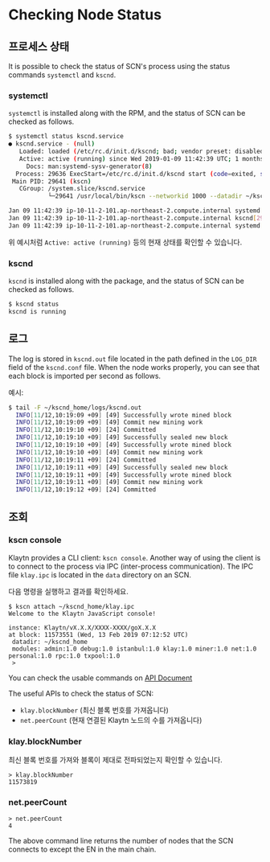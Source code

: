 # Checking Node Status <a id="checking-node-status"></a>

## 프로세스 상태 <a id="process-status"></a>

It is possible to check the status of SCN's process using the status commands `systemctl` and `kscnd`.

### systemctl <a id="systemctl"></a>

`systemctl` is installed along with the RPM, and the status of SCN can be checked as follows.

```bash
$ systemctl status kscnd.service
● kscnd.service - (null)
   Loaded: loaded (/etc/rc.d/init.d/kscnd; bad; vendor preset: disabled)
   Active: active (running) since Wed 2019-01-09 11:42:39 UTC; 1 months 4 days ago
     Docs: man:systemd-sysv-generator(8)
  Process: 29636 ExecStart=/etc/rc.d/init.d/kscnd start (code=exited, status=0/SUCCESS)
 Main PID: 29641 (kscn)
   CGroup: /system.slice/kscnd.service
           └─29641 /usr/local/bin/kscn --networkid 1000 --datadir ~/kscnd_home --port 32323 --srvtype fasthttp --metrics --prometheus --verbosity 3 --txpool.global...

Jan 09 11:42:39 ip-10-11-2-101.ap-northeast-2.compute.internal systemd[1]: Starting (null)...
Jan 09 11:42:39 ip-10-11-2-101.ap-northeast-2.compute.internal kscnd[29636]: Starting kscnd: [  OK  ]
Jan 09 11:42:39 ip-10-11-2-101.ap-northeast-2.compute.internal systemd[1]: Started (null).
```

위 예시처럼 `Active: active (running)` 등의 현재 상태를 확인할 수 있습니다.

### kscnd <a id="kscnd"></a>

`kscnd` is installed along with the package, and the status of SCN can be checked as follows.

```bash
$ kscnd status
kscnd is running
```

## 로그 <a id="logs"></a>

The log is stored in `kscnd.out` file located in the path defined in the `LOG_DIR` field of the `kscnd.conf` file. When the node works properly, you can see that each block is imported per second as follows.

예시:

```bash
$ tail -F ~/kscnd_home/logs/kscnd.out
  INFO[11/12,10:19:09 +09] [49] Successfully wrote mined block            num=11 hash=03da06…f194b0 txs=0
  INFO[11/12,10:19:09 +09] [49] Commit new mining work                    number=12 txs=0 elapsed=236.972µs
  INFO[11/12,10:19:10 +09] [24] Committed                                 number=12 hash=470aca…be4fdf address=0xf8690562c0839C44B17AF421F7AaaA9F12dCc62b
  INFO[11/12,10:19:10 +09] [49] Successfully sealed new block             number=12 hash=470aca…be4fdf
  INFO[11/12,10:19:10 +09] [49] Successfully wrote mined block            num=12 hash=470aca…be4fdf txs=0
  INFO[11/12,10:19:10 +09] [49] Commit new mining work                    number=13 txs=0 elapsed=198.221µs
  INFO[11/12,10:19:11 +09] [24] Committed                                 number=13 hash=95e4a3…14e50f address=0xf8690562c0839C44B17AF421F7AaaA9F12dCc62b
  INFO[11/12,10:19:11 +09] [49] Successfully sealed new block             number=13 hash=95e4a3…14e50f
  INFO[11/12,10:19:11 +09] [49] Successfully wrote mined block            num=13 hash=95e4a3…14e50f txs=0
  INFO[11/12,10:19:11 +09] [49] Commit new mining work                    number=14 txs=0 elapsed=220.004µs
  INFO[11/12,10:19:12 +09] [24] Committed                                 number=14 hash=dcd2bc…b2aec0 address=0xf8690562c0839C44B17AF421F7AaaA9F12dCc62b
```

## 조회<a id="queries"></a>

### kscn console <a id="kscn-console"></a>

Klaytn provides a CLI client: `kscn console`. Another way of using the client is to connect to the process via IPC (inter-process communication). The IPC file `klay.ipc` is located in the `data` directory on an SCN.

다음 명령을 실행하고 결과를 확인하세요.

```text
$ kscn attach ~/kscnd_home/klay.ipc
Welcome to the Klaytn JavaScript console!

instance: Klaytn/vX.X.X/XXXX-XXXX/goX.X.X
at block: 11573551 (Wed, 13 Feb 2019 07:12:52 UTC)
 datadir: ~/kscnd_home
 modules: admin:1.0 debug:1.0 istanbul:1.0 klay:1.0 miner:1.0 net:1.0 personal:1.0 rpc:1.0 txpool:1.0
 >
```

You can check the usable commands on [API Document](../../../../bapp/json-rpc/README.md)

The useful APIs to check the status of SCN:

* `klay.blockNumber` (최신 블록 번호를 가져옵니다)
* `net.peerCount` (현재 연결된 Klaytn 노드의 수를 가져옵니다)

### klay.blockNumber <a id="klay-blocknumber"></a>

최신 블록 번호를 가져와 블록이 제대로 전파되었는지 확인할 수 있습니다.

```text
> klay.blockNumber
11573819
```

### net.peerCount <a id="net-peercount"></a>

```text
> net.peerCount
4
```

The above command line returns the number of nodes that the SCN connects to except the EN in the main chain.


